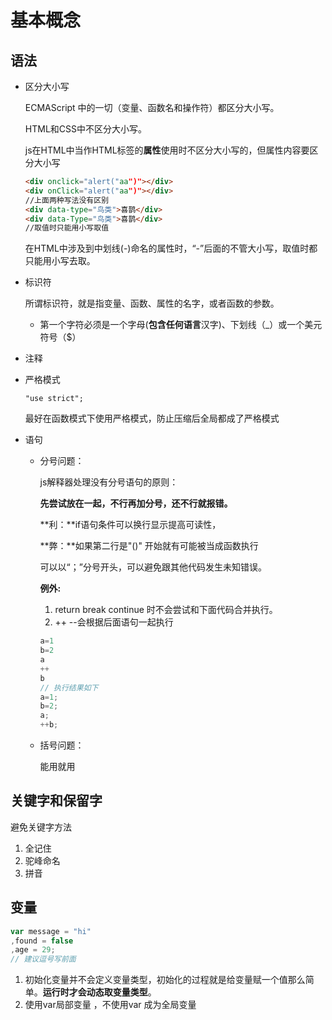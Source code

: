 # 基本概念

## 语法

- 区分大小写

  ECMAScript 中的一切（变量、函数名和操作符）都区分大小写。

  HTML和CSS中不区分大小写。

  js在HTML中当作HTML标签的**属性**使用时不区分大小写的，但属性内容要区分大小写

  ```html
  <div onclick="alert("aa")"></div>
  <div onClick="alert("aa")"></div>
  //上面两种写法没有区别
  <div data-type="鸟类">喜鹊</div>
  <div data-Type="鸟类">喜鹊</div>
  //取值时只能用小写取值
  ```

  在HTML中涉及到中划线(-)命名的属性时，“-”后面的不管大小写，取值时都只能用小写去取。

- 标识符

  所谓标识符，就是指变量、函数、属性的名字，或者函数的参数。

  * 第一个字符必须是一个字母(**包含任何语言**汉字)、下划线（_）或一个美元符号（$）

- 注释

- 严格模式

  `"use strict";`

  最好在函数模式下使用严格模式，防止压缩后全局都成了严格模式

- 语句

  * 分号问题：

    js解释器处理没有分号语句的原则：

    **先尝试放在一起，不行再加分号，还不行就报错。**

    **利：**if语句条件可以换行显示提高可读性，

    **弊：**如果第二行是"()" 开始就有可能被当成函数执行

    可以以“；”分号开头，可以避免跟其他代码发生未知错误。

    **例外:** 

    1. return break continue 时不会尝试和下面代码合并执行。
    2. ++ --会根据后面语句一起执行

    ```js
    a=1
    b=2
    a
    ++
    b
    // 执行结果如下
    a=1;
    b=2;
    a;
    ++b;
    ```

  * 括号问题：

    能用就用

## 关键字和保留字

避免关键字方法

1. 全记住
2. 驼峰命名
3. 拼音

## 变量

```js
var message = "hi"
,found = false
,age = 29;
// 建议逗号写前面
```



1. 初始化变量并不会定义变量类型，初始化的过程就是给变量赋一个值那么简单。**运行时才会动态取变量类型**。
2. 使用var局部变量 ，不使用var 成为全局变量